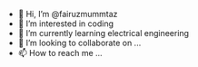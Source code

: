 - 👋 Hi, I’m @fairuzmummtaz
- 👀 I’m interested in coding
- 🌱 I’m currently learning electrical engineering
- 💞️ I’m looking to collaborate on ...
- 📫 How to reach me ...

<!---
fairuzmummtaz/fairuzmummtaz is a ✨ special ✨ repository because its `README.md` (this file) appears on your GitHub profile.
You can click the Preview link to take a look at your changes.
--->
